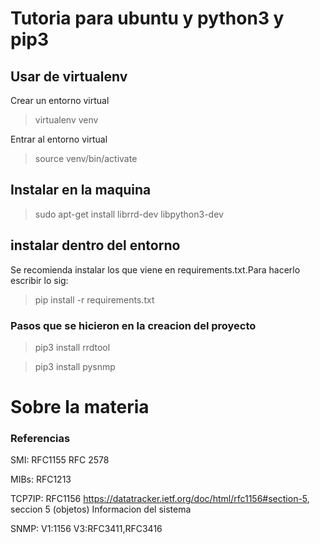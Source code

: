 # Tutoria para ubuntu y python3 y pip3

## Usar de virtualenv

Crear un entorno virtual
>virtualenv venv

Entrar al entorno virtual
>source venv/bin/activate

## Instalar en la maquina

>sudo apt-get install librrd-dev libpython3-dev

## instalar dentro del entorno

Se recomienda instalar los que viene en requirements.txt.Para hacerlo escribir lo sig:
>pip install -r requirements.txt


### Pasos que se hicieron en la creacion del proyecto
>pip3 install rrdtool

>pip3 install pysnmp



# Sobre la materia

### Referencias

SMI: RFC1155 RFC 2578

MIBs: RFC1213

TCP7IP: RFC1156 https://datatracker.ietf.org/doc/html/rfc1156#section-5, seccion 5 (objetos)
    Informacion del sistema

SNMP: V1:1156 V3:RFC3411,RFC3416
